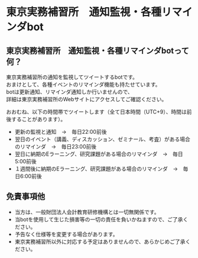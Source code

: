 # 東京実務補習所　通知監視・各種リマインダbot
## 東京実務補習所　通知監視・各種リマインダbotって何？
東京実務補習所の通知を監視してツイートするbotです。  
おまけとして、各種イベントのリマインダ機能も持たせています。  
botは更新通知、リマインダ通知しか行いませんので、  
詳細は東京実務補習所のWebサイトにアクセスしてご確認ください。

おおむね、以下の時間帯でツイートします（全て日本時間（UTC+9）、時間は前後することがあります）。  
* 更新の監視と通知　→　毎日22:00前後
* 翌日のイベント（講義、ディスカッション、ゼミナール、考査）がある場合のリマインダ　→　毎日23:00前後
* 翌日に納期のEラーニング、研究課題がある場合のリマインダ　→　毎日5:00前後
* １週間後に納期のEラーニング、研究課題がある場合のリマインダ　→　毎日6:00前後

## 免責事項他
* 当方は、一般財団法人会計教育研修機構とは一切無関係です。  
* 当botを使用して生じた損害等の一切の責任を負いかねますので、ご了承ください。  
* 予告なく仕様等を変更する場合があります。  
* 東京実務補習所以外に対応する予定はありませんので、あらかじめご了承ください。  
